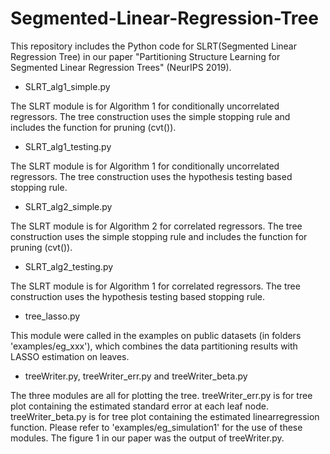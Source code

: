 # Segmented-Linear-Regression-Tree

This repository includes the Python code for SLRT(Segmented Linear Regression Tree) in our paper "Partitioning Structure Learning for Segmented Linear Regression Trees" (NeurIPS 2019).

* SLRT_alg1_simple.py

The SLRT module is for Algorithm 1 for conditionally uncorrelated regressors.
The tree construction uses the simple stopping rule and includes the function for pruning (cvt()).

* SLRT_alg1_testing.py

The SLRT module is for Algorithm 1 for conditionally uncorrelated regressors.
The tree construction uses the hypothesis testing based stopping rule.

* SLRT_alg2_simple.py

The SLRT module is for Algorithm 2 for correlated regressors.
The tree construction uses the simple stopping rule and includes the function for pruning (cvt()).

* SLRT_alg2_testing.py

The SLRT module is for Algorithm 1 for correlated regressors.
The tree construction uses the hypothesis testing based stopping rule.

* tree_lasso.py

This module were called in the examples on public datasets (in folders 'examples/eg_xxx'), which combines the data partitioning results with LASSO estimation on leaves.

* treeWriter.py, treeWriter_err.py and treeWriter_beta.py

The three modules are all for plotting the tree.
treeWriter_err.py is for tree plot containing the estimated standard error at each leaf node.
treeWriter_beta.py is for tree plot containing the estimated linearregression function.
Please refer to 'examples/eg_simulation1' for the use of these modules. The figure 1 in our paper was the output of treeWriter.py.
